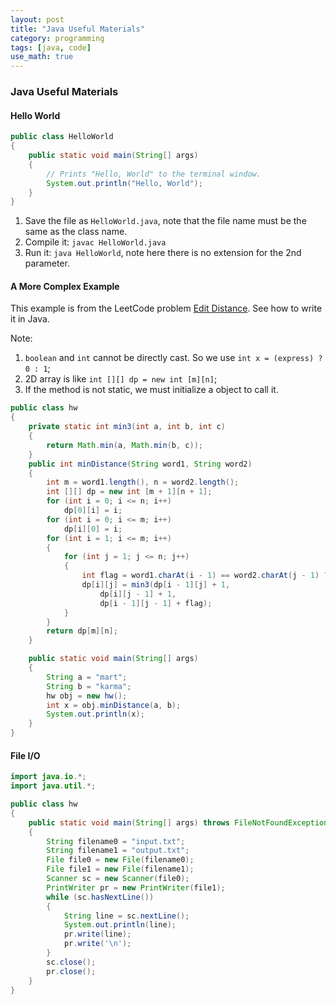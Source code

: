 ```yaml
---
layout: post
title: "Java Useful Materials"
category: programming
tags: [java, code]
use_math: true
---
```


### Java Useful Materials
#### Hello World
```java
public class HelloWorld 
{
    public static void main(String[] args) 
    {
        // Prints "Hello, World" to the terminal window.
        System.out.println("Hello, World");
    }
}
```

1. Save the file as `HelloWorld.java`, note that the file name must be the same as the class name.
2. Compile it: `javac HelloWorld.java`
3. Run it: `java HelloWorld`, note here there is no extension for the 2nd parameter.

#### A More Complex Example
This example is from the LeetCode problem [Edit Distance](http://www.lintcode.com/en/problem/edit-distance/). See how to write it in Java.

Note: 

1. `boolean` and `int` cannot be directly cast. So we use `int x = (express) ? 0 : 1`;
2. 2D array is like `int [][] dp = new int [m][n]`;
3. If the method is not static, we must initialize a object to call it.

```java
public class hw
{
    private static int min3(int a, int b, int c)
    {
        return Math.min(a, Math.min(b, c));
    }
    public int minDistance(String word1, String word2) 
    {
        int m = word1.length(), n = word2.length();
        int [][] dp = new int [m + 1][n + 1];
        for (int i = 0; i <= n; i++)
            dp[0][i] = i;
        for (int i = 0; i <= m; i++)
            dp[i][0] = i;
        for (int i = 1; i <= m; i++)
        {
            for (int j = 1; j <= n; j++)
            {
                int flag = word1.charAt(i - 1) == word2.charAt(j - 1) ? 0 : 1;
                dp[i][j] = min3(dp[i - 1][j] + 1,
                    dp[i][j - 1] + 1,
                    dp[i - 1][j - 1] + flag);
            }
        }
        return dp[m][n];
    }

    public static void main(String[] args)
    {
        String a = "mart";
        String b = "karma";
        hw obj = new hw();
        int x = obj.minDistance(a, b);
        System.out.println(x);
    } 
}
```

#### File I/O
```java
import java.io.*;
import java.util.*;

public class hw
{
    public static void main(String[] args) throws FileNotFoundException
    {
        String filename0 = "input.txt";
        String filename1 = "output.txt";
        File file0 = new File(filename0);
        File file1 = new File(filename1);
        Scanner sc = new Scanner(file0);
        PrintWriter pr = new PrintWriter(file1);
        while (sc.hasNextLine())
        {
            String line = sc.nextLine();
            System.out.println(line);
            pr.write(line);
            pr.write('\n');
        }
        sc.close();
        pr.close();
    } 
}
```

